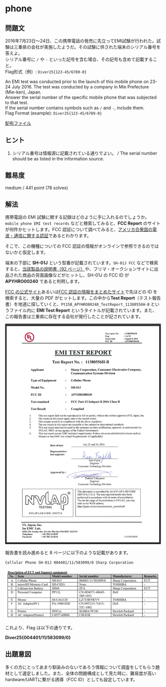 # phone

## 問題文

2016年7月23日～24日、この携帯電話の発売に先立ってEMI試験が行われた。試験は三重県の会社が実施したようだ。その試験に供された端末のシリアル番号を答えよ。  
シリアル番号に `/` や `-` といった記号を含む場合、その記号も含めて記載すること。  
Flag形式（例）: `Diver25{123-45/6789-0}`

An EMI test was conducted prior to the launch of this mobile phone on 23-24 July 2016. The test was conducted by a company in Mie Prefecture (Mie-ken), Japan.  
Answer the serial number of the specific mobile phone that was subjected to that test.  
If the serial number contains symbols such as `/` and `-`, include them.  
Flag Format (example): `Diver25{123-45/6789-0}`



[配布ファイル](./public)

## ヒント

1. シリアル番号は情報源に記載されている通りでよい。 / The serial number should be as listed in the information source.

## 難易度

medium / 441 point (78 solves)

## 解法

携帯電話の EMI 試験に関する記録はどのように手に入れるのでしょうか。`mobile phone EMI test records` などと検索してみると、**FCC Report** のサイトが何件かヒットします。FCC 認証について調べてみると、[アメリカ合衆国の電波・通信に関する認証](https://cend.jp/emc_regulation/basic/fcc.html)であるとわかります。

そこで、この機種についての FCC 認証の情報がオンラインで参照できるのではないかと仮定します。

端末の下部に **SH-01J** という型番が記載されています。`SH-01J FCC` などで検索すると、[当該製品の説明書（92 ページ）](https://fccid.io/APYHRO00240/User-Manual/12-User-Manual-APYHRO00240-pdf-3109246.pdf)や、フリマ・オークションサイトに出品された商品の背面画像などがヒットし、SH-01J の FCC ID が **APYHRO00240** であると判明します。

[FCC の公式サイト](https://www.fcc.gov/oet/ea/fccid)あるいは[FCC 認証の情報をまとめたサイト](https://fccid.io/)で先ほどの ID を検索すると、大量の PDF がヒットします。この中から**Test Report**（テスト報告書）を地道に探していくと、`Pt15B_APYHRO00240_TestReport_11380556H-B` というファイル内に **EMI Test Report** というタイトルが記載されています。また、この報告書は三重県に存在する会社が発行したことが記されています。

![](./phone01.png)

報告書を読み進めると 8 ページに以下のような記載があります。

```
Cellular Phone SH-01J 004401/11/583099/0 Sharp Corporation
```

![](./phone02.png)

これより、Flag は以下の通りです。

**Diver25{004401/11/583099/0}**

## 出題意図

多くの方にとってあまり馴染みのないであろう情報について調査をしてもらう題材として選定しました。また、全体の問題構成として見た時に、難易度が高いhardware/UARTに繋がる誘導（FCC ID）としても設定しています。